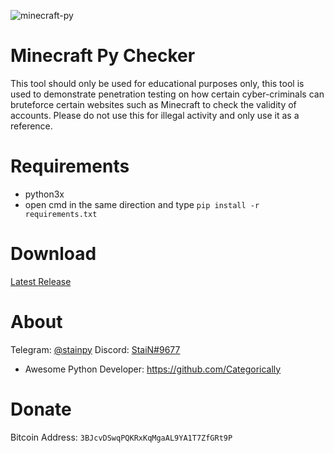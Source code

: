 ![minecraft-py](https://user-images.githubusercontent.com/62406629/124016150-9d9d4500-d9e5-11eb-9103-6e7210200291.png)

# Minecraft Py Checker
This tool should only be used for educational purposes only, this tool is used to demonstrate penetration testing on how certain cyber-criminals can bruteforce certain websites such as Minecraft to check the validity of accounts. Please do not use this for illegal activity and only use it as a reference.

# Requirements
- python3x
- open cmd in the same direction and type
``pip install -r requirements.txt``

# Download
[Latest Release](https://github.com/Stainpy/Minecraft-Py/releases/download/Minecraft-Py-v3.8/Minecraft-Py-v3.8.exe)

# About
Telegram: [@stainpy](https://t.me/stainpy)
Discord: [StaiN#9677](https://discordapp.com/users/289106753277263872)
- Awesome Python Developer: https://github.com/Categorically

# Donate
Bitcoin Address: ``3BJcvDSwqPQKRxKqMgaAL9YA1T7ZfGRt9P``
